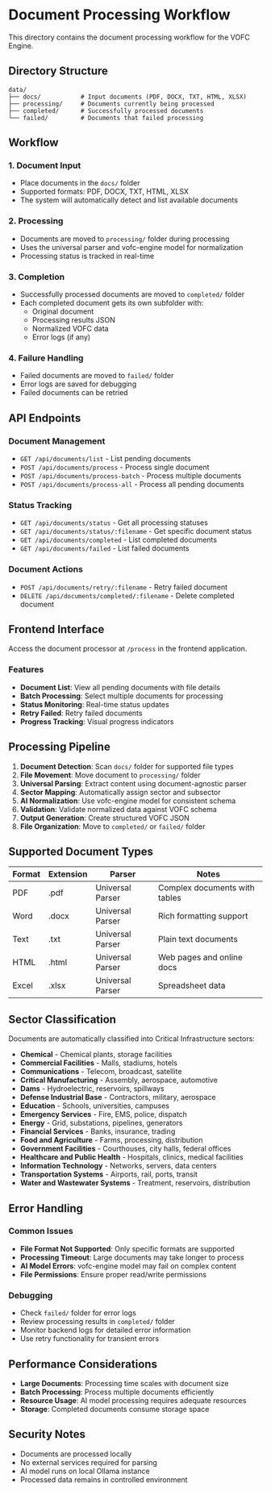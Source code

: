 # Document Processing Workflow

This directory contains the document processing workflow for the VOFC Engine.

## Directory Structure

```
data/
├── docs/           # Input documents (PDF, DOCX, TXT, HTML, XLSX)
├── processing/     # Documents currently being processed
├── completed/      # Successfully processed documents
└── failed/         # Documents that failed processing
```

## Workflow

### 1. Document Input
- Place documents in the `docs/` folder
- Supported formats: PDF, DOCX, TXT, HTML, XLSX
- The system will automatically detect and list available documents

### 2. Processing
- Documents are moved to `processing/` folder during processing
- Uses the universal parser and vofc-engine model for normalization
- Processing status is tracked in real-time

### 3. Completion
- Successfully processed documents are moved to `completed/` folder
- Each completed document gets its own subfolder with:
  - Original document
  - Processing results JSON
  - Normalized VOFC data
  - Error logs (if any)

### 4. Failure Handling
- Failed documents are moved to `failed/` folder
- Error logs are saved for debugging
- Failed documents can be retried

## API Endpoints

### Document Management
- `GET /api/documents/list` - List pending documents
- `POST /api/documents/process` - Process single document
- `POST /api/documents/process-batch` - Process multiple documents
- `POST /api/documents/process-all` - Process all pending documents

### Status Tracking
- `GET /api/documents/status` - Get all processing statuses
- `GET /api/documents/status/:filename` - Get specific document status
- `GET /api/documents/completed` - List completed documents
- `GET /api/documents/failed` - List failed documents

### Document Actions
- `POST /api/documents/retry/:filename` - Retry failed document
- `DELETE /api/documents/completed/:filename` - Delete completed document

## Frontend Interface

Access the document processor at `/process` in the frontend application.

### Features
- **Document List**: View all pending documents with file details
- **Batch Processing**: Select multiple documents for processing
- **Status Monitoring**: Real-time status updates
- **Retry Failed**: Retry failed documents
- **Progress Tracking**: Visual progress indicators

## Processing Pipeline

1. **Document Detection**: Scan `docs/` folder for supported file types
2. **File Movement**: Move document to `processing/` folder
3. **Universal Parsing**: Extract content using document-agnostic parser
4. **Sector Mapping**: Automatically assign sector and subsector
5. **AI Normalization**: Use vofc-engine model for consistent schema
6. **Validation**: Validate normalized data against VOFC schema
7. **Output Generation**: Create structured VOFC JSON
8. **File Organization**: Move to `completed/` or `failed/` folder

## Supported Document Types

| Format | Extension | Parser | Notes |
|--------|-----------|--------|-------|
| PDF | .pdf | Universal Parser | Complex documents with tables |
| Word | .docx | Universal Parser | Rich formatting support |
| Text | .txt | Universal Parser | Plain text documents |
| HTML | .html | Universal Parser | Web pages and online docs |
| Excel | .xlsx | Universal Parser | Spreadsheet data |

## Sector Classification

Documents are automatically classified into Critical Infrastructure sectors:

- **Chemical** - Chemical plants, storage facilities
- **Commercial Facilities** - Malls, stadiums, hotels
- **Communications** - Telecom, broadcast, satellite
- **Critical Manufacturing** - Assembly, aerospace, automotive
- **Dams** - Hydroelectric, reservoirs, spillways
- **Defense Industrial Base** - Contractors, military, aerospace
- **Education** - Schools, universities, campuses
- **Emergency Services** - Fire, EMS, police, dispatch
- **Energy** - Grid, substations, pipelines, generators
- **Financial Services** - Banks, insurance, trading
- **Food and Agriculture** - Farms, processing, distribution
- **Government Facilities** - Courthouses, city halls, federal offices
- **Healthcare and Public Health** - Hospitals, clinics, medical facilities
- **Information Technology** - Networks, servers, data centers
- **Transportation Systems** - Airports, rail, ports, transit
- **Water and Wastewater Systems** - Treatment, reservoirs, distribution

## Error Handling

### Common Issues
- **File Format Not Supported**: Only specific formats are supported
- **Processing Timeout**: Large documents may take longer to process
- **AI Model Errors**: vofc-engine model may fail on complex content
- **File Permissions**: Ensure proper read/write permissions

### Debugging
- Check `failed/` folder for error logs
- Review processing results in `completed/` folder
- Monitor backend logs for detailed error information
- Use retry functionality for transient errors

## Performance Considerations

- **Large Documents**: Processing time scales with document size
- **Batch Processing**: Process multiple documents efficiently
- **Resource Usage**: AI model processing requires adequate resources
- **Storage**: Completed documents consume storage space

## Security Notes

- Documents are processed locally
- No external services required for parsing
- AI model runs on local Ollama instance
- Processed data remains in controlled environment